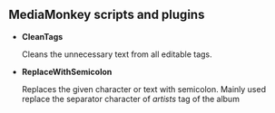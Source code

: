 ## MediaMonkey scripts and plugins

- **CleanTags**

    Cleans the unnecessary text from all editable tags.

- **ReplaceWithSemicolon**

    Replaces the given character or text with semicolon. Mainly used 
    replace the separator character of _artists_ tag of the album